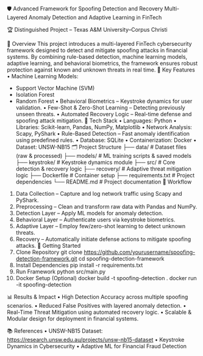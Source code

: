 🛡️ Advanced Framework for Spoofing Detection and Recovery
Multi-Layered Anomaly Detection and Adaptive Learning in FinTech

🏆 Distinguished Project – Texas A&M University–Corpus Christi

📌 Overview
This project introduces a multi-layered FinTech cybersecurity framework designed to detect and mitigate spoofing attacks in financial systems. By combining rule-based detection, machine learning models, adaptive learning, and behavioral biometrics, the framework ensures robust protection against known and unknown threats in real time.
🎯 Key Features
•	Machine Learning Models:
  - Support Vector Machine (SVM)
  - Isolation Forest
  - Random Forest
•	Behavioral Biometrics – Keystroke dynamics for user validation.
•	Few-Shot & Zero-Shot Learning – Detecting previously unseen threats.
•	Automated Recovery Logic – Real-time defense and spoofing attack mitigation.
🧰 Tech Stack
•	Languages: Python
•	Libraries: Scikit-learn, Pandas, NumPy, Matplotlib
•	Network Analysis: Scapy, PyShark
•	Rule-Based Detection – Fast anomaly identification using predefined rules.
•	Database: SQLite
•	Containerization: Docker
•	Dataset: UNSW-NB15
🗂️ Project Structure
├── data/           # Dataset files (raw & processed)
├── models/         # ML training scripts & saved models
├── keystroke/      # Keystroke dynamics module
├── src/            # Core detection & recovery logic
├── recovery/       # Adaptive threat mitigation logic
├── Dockerfile      # Container setup
├── requirements.txt # Project dependencies
└── README.md       # Project documentation
🔄 Workflow
1. Data Collection – Capture and log network traffic using Scapy and PyShark.
2. Preprocessing – Clean and transform raw data with Pandas and NumPy.
3. Detection Layer – Apply ML models for anomaly detection.
4. Behavioral Layer – Authenticate users via keystroke biometrics.
5. Adaptive Layer – Employ few/zero-shot learning to detect unknown threats.
6. Recovery – Automatically initiate defense actions to mitigate spoofing attacks.
🚀 Getting Started
1. Clone Repository
git clone https://github.com/yourusername/spoofing-detection-framework.git
cd spoofing-detection-framework
2. Install Dependencies
pip install -r requirements.txt
3. Run Framework
python src/main.py
4. Docker Setup (Optional)
docker build -t spoofing-detection .
docker run -it spoofing-detection

📊 Results & Impact
•	High Detection Accuracy across multiple spoofing scenarios.
•	Reduced False Positives with layered anomaly detection.
•	Real-Time Threat Mitigation using automated recovery logic.
•	Scalable & Modular design for deployment in financial systems.

📚 References
•	UNSW-NB15 Dataset: https://research.unsw.edu.au/projects/unsw-nb15-dataset
•	Keystroke Dynamics in Cybersecurity
•	Adaptive ML for Financial Fraud Detection



